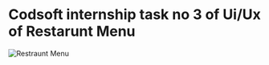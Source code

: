 # Codsoft internship task no 3 of Ui/Ux of Restarunt Menu
![Restraunt Menu](https://github.com/user-attachments/assets/e83e1c61-5e58-4d0d-800d-63d60f9cfc28)

